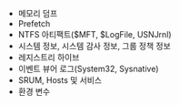 * 메모리 덤프
* Prefetch
* NTFS 아티팩트($MFT, $LogFile, USNJrnl)
* 시스템 정보, 시스템 감사 정보, 그룹 정책 정보
* 레지스트리 하이브
* 이벤트 뷰어 로그(System32, Sysnative)
* SRUM, Hosts 및 서비스
* 환경 변수
